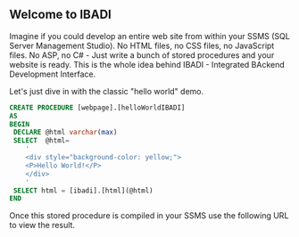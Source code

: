 ## Welcome to IBADI

Imagine if you could develop an entire web site from within your SSMS (SQL Server Management Studio). No HTML files, no CSS files, no JavaScript files. No ASP, no C# - Just write a bunch of stored procedures and your website is ready. This is the whole idea behind IBADI - Integrated BAckend Development Interface.

Let's just dive in with the classic "hello world" demo.

```sql
CREATE PROCEDURE [webpage].[helloWorldIBADI]
AS
BEGIN
 DECLARE @html varchar(max)  
 SELECT  @html=  
	'  
	<div style="background-color: yellow;">
	<P>Hello World!</P>
	</div>
	'
 SELECT html = [ibadi].[html](@html)     
END

```

Once this stored procedure is compiled in your SSMS use the following URL to view the result.

